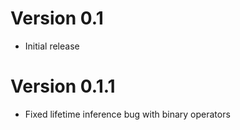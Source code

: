 Version 0.1
===========
* Initial release

Version 0.1.1
=============
* Fixed lifetime inference bug with binary operators